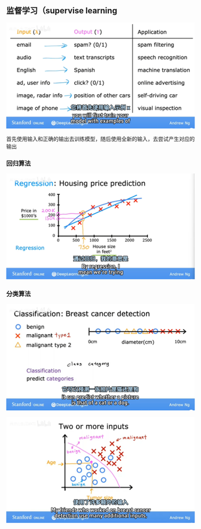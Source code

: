## 监督学习（supervise learning

![image-20241126203051726](img/image-20241126203051726.png)

首先使用输入和正确的输出去训练模型，随后使用全新的输入，去尝试产生对应的输出

### 回归算法

![image-20241126203452362](img/image-20241126203452362.png)

### 分类算法

![image-20241126204912026](img/image-20241126204912026.png)

![image-20241202170235325](img/image-20241202170235325.png)